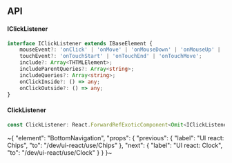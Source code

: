 

## API

#### IClickListener

```ts
interface IClickListener extends IBaseElement {
    mouseEvent?: 'onClick' | 'onMove' | 'onMouseDown' | 'onMouseUp' | 'onMouseEnter' | 'onMouseLeave';
    touchEvent?: 'onTouchStart' | 'onTouchEnd' | 'onTouchMove';
    include?: Array<THTMLElement>;
    includeParentQueries?: Array<string>;
    includeQueries?: Array<string>;
    onClickInside?: () => any;
    onClickOutside?: () => any;
}
```

#### ClickListener

```ts
const ClickListener: React.ForwardRefExoticComponent<Omit<IClickListener, "ref"> & React.RefAttributes<unknown>>;
```


~{
  "element": "BottomNavigation",
  "props": {
    "previous": {
      "label": "UI react: Chips",
      "to": "/dev/ui-react/use/Chips"
    },
    "next": {
      "label": "UI react: Clock",
      "to": "/dev/ui-react/use/Clock"
    }
  }
}~
